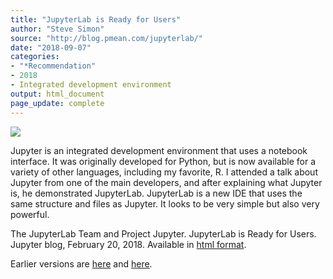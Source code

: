 ```yaml
---
title: "JupyterLab is Ready for Users"
author: "Steve Simon"
source: "http://blog.pmean.com/jupyterlab/"
date: "2018-09-07"
categories:
- "*Recommendation"
- 2018
- Integrated development environment
output: html_document
page_update: complete
---
```


![](http://www.pmean.com/new-images/18/jupyterlab01.png)

<!---More--->

Jupyter is an integrated development environment that uses a notebook interface. It was originally developed for Python, but is now available for a variety of other languages, including my favorite, R. I attended a talk about Jupyter from one of the main developers, and after explaining what Jupyter is, he demonstrated JupyterLab. JupyterLab is a new IDE that uses the same structure and files as Jupyter. It looks to be very simple but also very powerful.

The JupyterLab Team and Project Jupyter. JupyterLab is Ready for Users. Jupyter blog, February 20, 2018. Available in [html format][jup1].

[jup1]: https://blog.jupyter.org/jupyterlab-is-ready-for-users-5a6f039b8906

Earlier versions are [here][sim1] and [here][sim2].
 
[sim1]: http://blog.pmean.com/jupyterlab/
[sim2]: http://new.pmean.com/jupyterlab/
